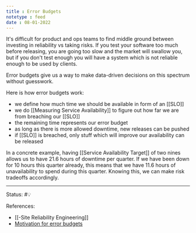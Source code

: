 ```yaml
---
title : Error Budgets
notetype : feed
date : 08-01-2022
---
```


It's difficult for product and ops teams to find middle ground between investing in reliability vs taking risks. If you test your software too much before releasing, you are going too slow and the market will swallow you, but if you don't test enough you will have a system which is not reliable enough to be used by clients.

Error budgets give us a way to make data-driven decisions on this spectrum without guesswork.

Here is how error budgets work:
- we define how much time we should be available in form of an [[SLO]]
- we do [[Measuring Service Availability]] to figure out how far we are from breaching our [[SLO]]
- the remaining time represents our error budget
- as long as there is more allowed downtime, new releases can be pushed
- if [[SLO]] is breached, only stuff which will improve our availability can be released

In a concrete example, having [[Service Availability Target]] of two nines allows us to have 21.6 hours of downtime per quarter. If we have been down for 10 hours this quarter already, this means that we have 11.6 hours of unavailability to spend during this quarter. Knowing this, we can make risk tradeoffs accordingly.



-----

Status: #💡 

References:
- [[-Site Reliability Engineering]]
- [Motivation for error budgets](https://sre.google/sre-book/embracing-risk/#xref_risk-management_unreliability-budgets)
